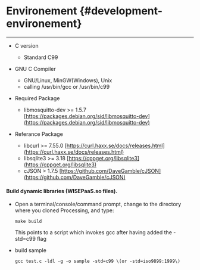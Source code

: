 # Environement {#development-environement}

---

* C version
  * Standard C99
* GNU C Compiler

  * GNU/Linux, MinGW\(Windows\), Unix
  * calling /usr/bin/gcc or /usr/bin/c99

* Required Package
  * libmosquitto-dev >= 1.5.7  [https://packages.debian.org/sid/libmosquitto-dev](https://packages.debian.org/sid/libmosquitto-dev)

* Referance Package
  * libcurl >= 7.55.0 [https://curl.haxx.se/docs/releases.html](https://curl.haxx.se/docs/releases.html)
  * libsqlite3 >= 3.18 [https://cppget.org/libsqlite3](https://cppget.org/libsqlite3)
  * cJSON > 1.7.5 [https://github.com/DaveGamble/cJSON](https://github.com/DaveGamble/cJSON)

#### Build dynamic libraries \(WISEPaaS.so files\).

* Open a terminal/console/command prompt, change to the directory where you cloned Processing, and type:
  ```
  make build
  ```

  This points to a script which invokes gcc after having added the -std=c99 flag

* build sample
  ```
  gcc test.c -ldl -g -o sample -std=c99 \(or -std=iso9899:1999\)
  ```

